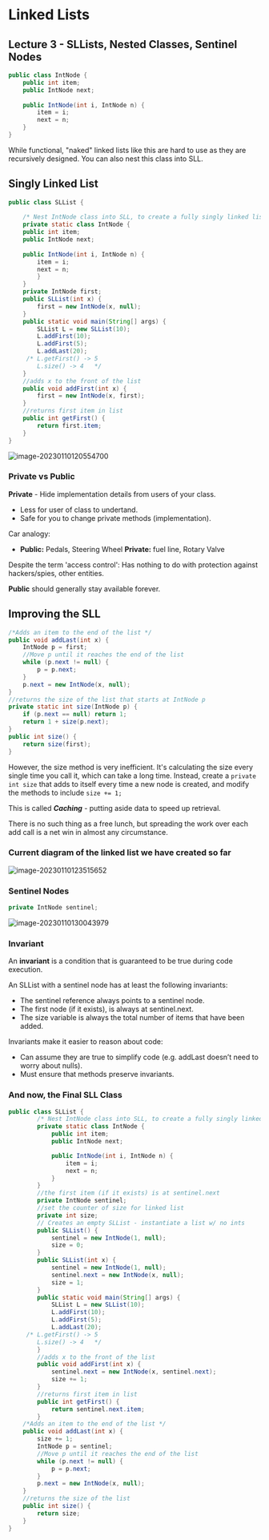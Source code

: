 # Linked Lists

## Lecture 3 - SLLists, Nested Classes, Sentinel Nodes

```java
public class IntNode {
    public int item;
    public IntNode next;
    
    public IntNode(int i, IntNode n) {
        item = i;
        next = n;
    }
} 
```

While functional, "naked" linked lists like this are hard to use as they are recursively designed. You can also nest this class into SLL. 

## Singly Linked List

```java
public class SLList {
    
    /* Nest IntNode class into SLL, to create a fully singly linked list */ 
    private static class IntNode {
    public int item;
    public IntNode next;
    
    public IntNode(int i, IntNode n) {
        item = i;
        next = n;
    	}
	} 
    private IntNode first;
    public SLList(int x) {
        first = new IntNode(x, null);
    }
    public static void main(String[] args) {
        SLList L = new SLList(10);
        L.addFirst(10);
        L.addFirst(5);
        L.addLast(20);
     /* L.getFirst() -> 5
     	L.size() -> 4   */
    }
    //adds x to the front of the list
    public void addFirst(int x) {
        first = new IntNode(x, first);
    }
    //returns first item in list
    public int getFirst() {
        return first.item;
    }
}
```

![image-20230110120554700](https://github.com/Jorge-D-Robles/notes/blob/main/cs61b/SLLists,%20Nested%20Classes,%20Sentinel%20Nodes.assets/image-20230110120554700.png?raw=true)

### Private vs Public

**Private** - Hide implementation details from users of your class.

* Less for user of class to undertand.
* Safe for you to change private methods (implementation).

Car analogy: 

* **Public:** Pedals, Steering Wheel	**Private:** fuel line, Rotary Valve

Despite the term 'access control': Has nothing to do with protection against hackers/spies, other entities. 

**Public** should generally stay available forever.

## Improving the SLL 

```java
/*Adds an item to the end of the list */
public void addLast(int x) {
    IntNode p = first;
    //Move p until it reaches the end of the list
    while (p.next != null) {
        p = p.next;
    }
    p.next = new IntNode(x, null);
}
//returns the size of the list that starts at IntNode p
private static int size(IntNode p) {
    if (p.next == null) return 1;
    return 1 + size(p.next);
}
public int size() {
    return size(first);
}
```

However, the size method is very inefficient. It's calculating the size every single time you call it, which can take a long time. Instead, create a ```private int size``` that adds to itself every time a new node is created, and modify the methods to include ``` size += 1; ```

This is called ***Caching*** - putting aside data to speed up retrieval.

There is no such thing as a free lunch, but spreading the work over each add call is a net win in almost any circumstance.

### Current diagram of the linked list we have created so far

![image-20230110123515652](https://github.com/Jorge-D-Robles/notes/blob/main/cs61b/SLLists,%20Nested%20Classes,%20Sentinel%20Nodes.assets/image-20230110123515652.png?raw=true)

### Sentinel Nodes

```java
private IntNode sentinel;
```

![image-20230110130043979](https://github.com/Jorge-D-Robles/notes/blob/main/cs61b/SLLists,%20Nested%20Classes,%20Sentinel%20Nodes.assets/image-20230110130043979.png?raw=true)

### Invariant

An **invariant** is a condition that is guaranteed to be true during code execution.

An SLList with a sentinel node has at least the following invariants:

* The sentinel reference always points to a sentinel node.
* The first node (if it exists), is always at sentinel.next.
* The size variable is always the total number of items that have been added.

Invariants make it easier to reason about code:

* Can assume they are true to simplify code (e.g. addLast doesn’t need to worry about nulls).
* Must ensure that methods preserve invariants.



### And now, the Final SLL Class

```java
public class SLList {
        /* Nest IntNode class into SLL, to create a fully singly linked list */
        private static class IntNode {
            public int item;
            public IntNode next;

            public IntNode(int i, IntNode n) {
                item = i;
                next = n;
            }
        }
        //the first item (if it exists) is at sentinel.next
        private IntNode sentinel;
        //set the counter of size for linked list
        private int size;
        // Creates an empty SLList - instantiate a list w/ no ints
        public SLList() {
            sentinel = new IntNode(1, null);
            size = 0;
        }
        public SLList(int x) {
            sentinel = new IntNode(1, null);
            sentinel.next = new IntNode(x, null);
            size = 1;
        }
        public static void main(String[] args) {
            SLList L = new SLList(10);
            L.addFirst(10);
            L.addFirst(5);
            L.addLast(20);
     /* L.getFirst() -> 5
     	L.size() -> 4   */
        }
        //adds x to the front of the list
        public void addFirst(int x) {
            sentinel.next = new IntNode(x, sentinel.next);
            size += 1;
        }
        //returns first item in list
        public int getFirst() {
            return sentinel.next.item;
        }
    /*Adds an item to the end of the list */
    public void addLast(int x) {
        size += 1;
        IntNode p = sentinel;
        //Move p until it reaches the end of the list
        while (p.next != null) {
            p = p.next;
        }
        p.next = new IntNode(x, null);
    }
    //returns the size of the list
    public int size() {
        return size;
    }
}

```

